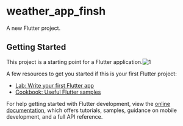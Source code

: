 # weather_app_finsh

A new Flutter project.

## Getting Started

This project is a starting point for a Flutter application.![1](https://github.com/HazemHamdy7/weather_app/assets/104283378/0d14ce8b-8a65-4d92-b0a5-68808ea4f272)


A few resources to get you started if this is your first Flutter project:

- [Lab: Write your first Flutter app](https://docs.flutter.dev/get-started/codelab)
- [Cookbook: Useful Flutter samples](https://docs.flutter.dev/cookbook)

For help getting started with Flutter development, view the
[online documentation](https://docs.flutter.dev/), which offers tutorials,
samples, guidance on mobile development, and a full API reference.
